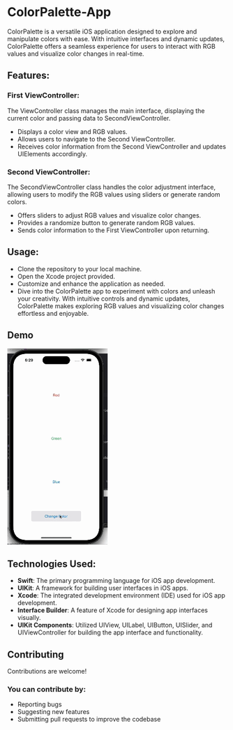 # ColorPalette-App
ColorPalette is a versatile iOS application designed to explore and manipulate colors with ease. With intuitive interfaces and dynamic updates, ColorPalette offers a seamless experience for users to interact with RGB values and visualize color changes in real-time.

## Features:
### First ViewController:
The ViewController class manages the main interface, displaying the current color and passing data to SecondViewController.
- Displays a color view and RGB values.
- Allows users to navigate to the Second ViewController.
- Receives color information from the Second ViewController and updates UIElements accordingly.
### Second ViewController:
The SecondViewController class handles the color adjustment interface, allowing users to modify the RGB values using sliders or generate random colors.
- Offers sliders to adjust RGB values and visualize color changes.
- Provides a randomize button to generate random RGB values.
- Sends color information to the First ViewController upon returning.

## Usage:
- Clone the repository to your local machine.
- Open the Xcode project provided.
- Customize and enhance the application as needed.
- Dive into the ColorPalette app to experiment with colors and unleash your creativity. With intuitive controls and dynamic updates, ColorPalette makes exploring RGB values and visualizing color changes effortless and enjoyable.

## Demo
![Demo](demo.gif)

## Technologies Used:
- **Swift**: The primary programming language for iOS app development.
- **UIKit**: A framework for building user interfaces in iOS apps.
- **Xcode**: The integrated development environment (IDE) used for iOS app development.
- **Interface Builder**: A feature of Xcode for designing app interfaces visually.
- **UIKit Components**: Utilized UIView, UILabel, UIButton, UISlider, and UIViewController for building the app interface and functionality.


## Contributing
Contributions are welcome! 

### You can contribute by:
-  Reporting bugs
-  Suggesting new features
-  Submitting pull requests to improve the codebase
